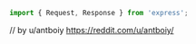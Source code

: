 ```ts
import { Request, Response } from 'express';
```

// by u/antboiy <https://reddit.com/u/antboiy/>
